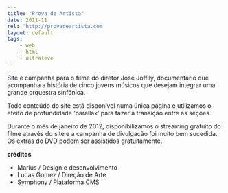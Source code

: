 ```yaml
---
title: "Prova de Artista"
date: 2011-11
rel: 'http://provadeartista.com'
layout: default
tags:
	- web
	- html
	- ultraleve
---
```


Site e campanha para o filme do diretor José Joffily, documentário que acompanha a história de cinco jovens músicos que desejam integrar uma grande orquestra sinfônica.

Todo conteúdo do site está disponível numa única página e utilizamos o efeito de profundidade ‘parallax’ para fazer a transição entre as seções.

Durante o mês de janeiro de 2012, disponibilizamos o streaming gratuito do filme através do site e a campanha de divulgação foi muito bem sucedida. Os extras do DVD podem ser assistidos gratuitamente.

**créditos**

- Marlus / Design e desenvolvimento
- Lucas Gomez / Direção de Arte
- Symphony / Plataforma CMS